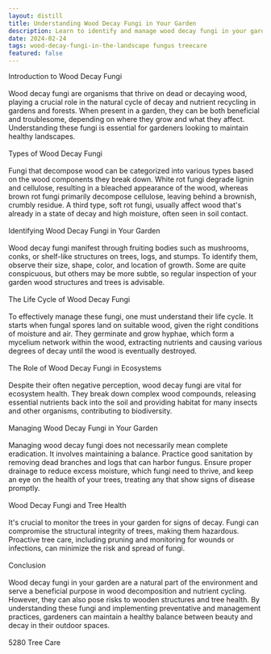 ```yaml
---
layout: distill
title: Understanding Wood Decay Fungi in Your Garden
description: Learn to identify and manage wood decay fungi in your garden to keep your plants healthy and thriving.
date: 2024-02-24
tags: wood-decay-fungi-in-the-landscape fungus treecare
featured: false
---
```


Introduction to Wood Decay Fungi<br /><br />Wood decay fungi are organisms that thrive on dead or decaying wood, playing a crucial role in the natural cycle of decay and nutrient recycling in gardens and forests. When present in a garden, they can be both beneficial and troublesome, depending on where they grow and what they affect. Understanding these fungi is essential for gardeners looking to maintain healthy landscapes.<br /><br />Types of Wood Decay Fungi<br /><br />Fungi that decompose wood can be categorized into various types based on the wood components they break down. White rot fungi degrade lignin and cellulose, resulting in a bleached appearance of the wood, whereas brown rot fungi primarily decompose cellulose, leaving behind a brownish, crumbly residue. A third type, soft rot fungi, usually affect wood that's already in a state of decay and high moisture, often seen in soil contact.<br /><br />Identifying Wood Decay Fungi in Your Garden<br /><br />Wood decay fungi manifest through fruiting bodies such as mushrooms, conks, or shelf-like structures on trees, logs, and stumps. To identify them, observe their size, shape, color, and location of growth. Some are quite conspicuous, but others may be more subtle, so regular inspection of your garden wood structures and trees is advisable.<br /><br />The Life Cycle of Wood Decay Fungi<br /><br />To effectively manage these fungi, one must understand their life cycle. It starts when fungal spores land on suitable wood, given the right conditions of moisture and air. They germinate and grow hyphae, which form a mycelium network within the wood, extracting nutrients and causing various degrees of decay until the wood is eventually destroyed.<br /><br />The Role of Wood Decay Fungi in Ecosystems<br /><br />Despite their often negative perception, wood decay fungi are vital for ecosystem health. They break down complex wood compounds, releasing essential nutrients back into the soil and providing habitat for many insects and other organisms, contributing to biodiversity.<br /><br />Managing Wood Decay Fungi in Your Garden<br /><br />Managing wood decay fungi does not necessarily mean complete eradication. It involves maintaining a balance. Practice good sanitation by removing dead branches and logs that can harbor fungus. Ensure proper drainage to reduce excess moisture, which fungi need to thrive, and keep an eye on the health of your trees, treating any that show signs of disease promptly.<br /><br />Wood Decay Fungi and Tree Health<br /><br />It's crucial to monitor the trees in your garden for signs of decay. Fungi can compromise the structural integrity of trees, making them hazardous. Proactive tree care, including pruning and monitoring for wounds or infections, can minimize the risk and spread of fungi.<br /><br />Conclusion<br /><br />Wood decay fungi in your garden are a natural part of the environment and serve a beneficial purpose in wood decomposition and nutrient cycling. However, they can also pose risks to wooden structures and tree health. By understanding these fungi and implementing preventative and management practices, gardeners can maintain a healthy balance between beauty and decay in their outdoor spaces.<br /><br />5280 Tree Care

